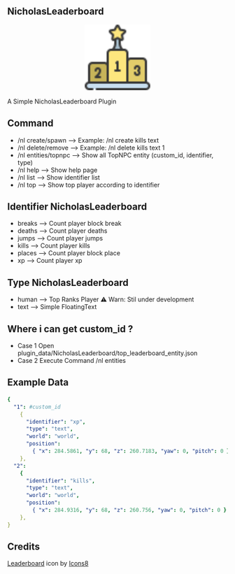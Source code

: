 ## NicholasLeaderboard

<center><img src='leaderboard.png' width=150 height=150</img></center>

A Simple NicholasLeaderboard Plugin

## Command

- /nl create/spawn <identifier> <type> --> Example: /nl create kills text
- /nl delete/remove <identifier> <type> <id> --> Example: /nl delete kills text 1
- /nl entities/topnpc --> Show all TopNPC entity (custom_id, identifier, type)
- /nl help --> Show help page
- /nl list --> Show identifier list
- /nl top <identifier> --> Show top player according to identifier

## Identifier NicholasLeaderboard

- breaks --> Count player block break
- deaths --> Count player deaths
- jumps --> Count player jumps
- kills --> Count player kills
- places --> Count player block place
- xp --> Count player xp

## Type NicholasLeaderboard

- human --> Top Ranks Player ⚠️ Warn: Stil under development
- text --> Simple FloatingText

## Where i can get custom_id ?

- Case 1 Open plugin_data/NicholasLeaderboard/top_leaderboard_entity.json
- Case 2 Execute Command /nl entities

## Example Data

```yaml
{
  "1": #custom_id
    {
      "identifier": "xp",
      "type": "text",
      "world": "world",
      "position":
        { "x": 284.5861, "y": 68, "z": 260.7183, "yaw": 0, "pitch": 0 },
    },
  "2":
    {
      "identifier": "kills",
      "type": "text",
      "world": "world",
      "position":
        { "x": 284.9316, "y": 68, "z": 260.756, "yaw": 0, "pitch": 0 },
    },
}
```

## Credits

<a target="_blank" href="https://icons8.com/icon/X2Bsuwu66e8y/leaderboard">Leaderboard</a> icon by <a target="_blank" href="https://icons8.com">Icons8</a>
